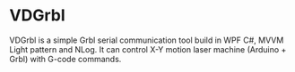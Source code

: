 # VDGrbl
VDGrbl is a simple Grbl serial communication tool build in WPF C#, MVVM Light pattern and NLog.
It can control X-Y motion laser machine (Arduino + Grbl) with G-code commands.
